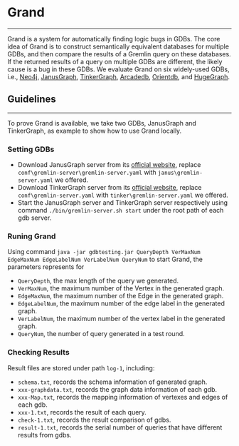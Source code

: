 # Grand
---
Grand is a system for automatically finding logic bugs in GDBs. The core idea of Grand is to construct semantically equivalent databases for multiple GDBs, and then compare the 
results of a Gremlin query on these databases. If the returned results of a query on multiple GDBs are different, the likely cause is a bug in these GDBs. 
We evaluate Grand on six widely-used GDBs, i.e., [Neo4j](https://neo4j.com), [JanusGraph](https://janusgraph.org), [TinkerGraph](https://github.com/tinkerpop/blueprints/wiki/tinkergraph),
 [Arcadedb](https://arcadedb.com/), [Orientdb](https://www.orientdb.org/), and [HugeGraph](https://hugegraph.github.io/hugegraph-doc/).

## Guidelines
---
To prove Grand is available, we take two GDBs, JanusGraph and TinkerGraph, as example to show how to use Grand locally.

### Setting GDBs
- Download JanusGraph server from its [official website](https://github.com/JanusGraph/janusgraph/releases), replace `conf\gremlin-server\gremlin-server.yaml` with
`janus\gremlin-server.yaml` we offered.
- Download TinkerGraph server from its [official website](https://tinkerpop.apache.org/download.html), replace `conf\gremlin-server.yaml` with
  `tinker\gremlin-server.yaml` we offered.
- Start the JanusGraph server and TinkerGraph server respectively using command `./bin/gremlin-server.sh start` under the root path of each gdb server.

### Runing Grand
Using command `java -jar gdbtesting.jar QueryDepth VerMaxNum EdgeMaxNum EdgeLabelNum VerLabelNum QueryNum` to start Grand, the parameters represents for
- `QueryDepth`, the max length of the query we generated.
- `VerMaxNum`, the maximum number of the Vertex in the generated graph.
- `EdgeMaxNum`, the maximum number of the Edge in the generated graph.
- `EdgeLabelNum`, the maximum number of the edge label in the generated graph.
- `VerLabelNum`, the maximum number of the vertex label in the generated graph.
- `QueryNum`, the number of query generated in a test round.

### Checking Results
Result files are stored under path `log-1`, including:
- `schema.txt`, records the schema information of generated graph.
- `xxx-graphdata.txt`, records the graph data information of each gdb.
- `xxx-Map.txt`, records the mapping information of vertexes and edges of each gdb.
- `xxx-1.txt`, records the result of each query.
- `check-1.txt`, records the result comparison of gdbs.
- `result-1.txt`, records the serial number of queries that have different results from gdbs.